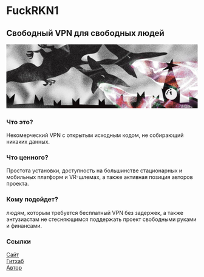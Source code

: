 # FuckRKN1
## Cвободный VPN для свободных людей
![image](fuckrkn1.jpg)

### Что это?
Некомерческий VPN с открытым исходным кодом, не собирающий никаких данных.

### Что ценного?
Простота установки, доступность на большинстве стационарных и мобильных платформ и VR-шлемах, а также активная позиция авторов проекта.

### Кому подойдет?
людям, которым требуется бесплатный VPN без задержек, а также энтузиастам не стесняющимся поддержать проект свободными руками и финансами.

### Ссылки
[Сайт](https://fuckrkn1.org/#ru)  
[Гитхаб](https://github.com/nezavisimost/FuckRKN1)  
[Автор](https://twitter.com/the2pizza)  
